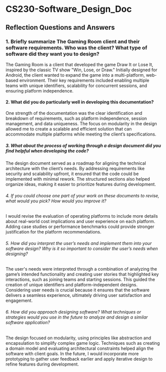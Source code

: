 # CS230-Software_Design_Doc

## Reflection Questions and Answers

### 1. Briefly summarize The Gaming Room client and their software requirements. Who was the client? What type of software did they want you to design?
The Gaming Room is a client that developed the game Draw It or Lose It, inspired by the classic TV show "Win, Lose, or Draw." Initially designed for Android, the client wanted to expand the game into a multi-platform, web-based environment. Their key requirements included enabling multiple teams with unique identifiers, scalability for concurrent sessions, and ensuring platform independence.

#### 2. What did you do particularly well in developing this documentation?
One strength of the documentation was the clear identification and breakdown of requirements, such as platform independence, session management, and data uniqueness. The focus on modularity in the design allowed me to create a scalable and efficient solution that can accommodate multiple platforms while meeting the client’s specifications.

##### 3. What about the process of working through a design document did you find helpful when developing the code?
The design document served as a roadmap for aligning the technical architecture with the client’s needs. By addressing requirements like security and scalability upfront, it ensured that the code could be implemented with minimal rework. The structured sections also helped organize ideas, making it easier to prioritize features during development. 

###### 4. If you could choose one part of your work on these documents to revise, what would you pick? How would you improve it?
I would revise the evaluation of operating platforms to include more details about real-world cost implications and user experience on each platform. Adding case studies or performance benchmarks could provide stronger justification for the platform recommendations. 

###### 5. How did you interpret the user’s needs and implement them into your software design? Why is it so important to consider the user’s needs when designing?
The user's needs were interpreted through a combination of analyzing the game’s intended functionality and creating user stories that highlighted key interactions, such as joining teams and starting sessions. This guided the creation of unique identifiers and platform-independent designs. Considering user needs is crucial because it ensures that the software delivers a seamless experience, ultimately driving user satisfaction and engagement. 

###### 6. How did you approach designing software? What techniques or strategies would you use in the future to analyze and design a similar software application?
The design focused on modularity, using principles like abstraction and encapsulation to simplify complex game logic. Techniques such as creating a domain model and evaluating architectural constraints helped align the software with client goals. In the future, I would incorporate more prototyping to gather user feedback earlier and apply iterative design to refine features during development. 
